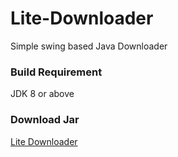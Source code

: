 # Lite-Downloader
Simple swing based Java Downloader

### Build Requirement
JDK 8 or above

### Download Jar
[Lite Downloader](https://raw.githubusercontent.com/nabilanam/Lite-Downloader/master/dist/Lite-Downloader.jar)
